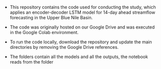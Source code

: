 * This repository contains the code used for conducting the study, which applies an encoder-decoder LSTM model for 14-day ahead streamflow forecasting in the Upper Blue Nile Basin.

* The code was originally hosted on our Google Drive and was executed in the Google Colab environment.

* To run the code locally, download the repository and update the main directories by removing the Google Drive references.

* The folders contain all the models and all the outputs, the notebook reads from the folder 
